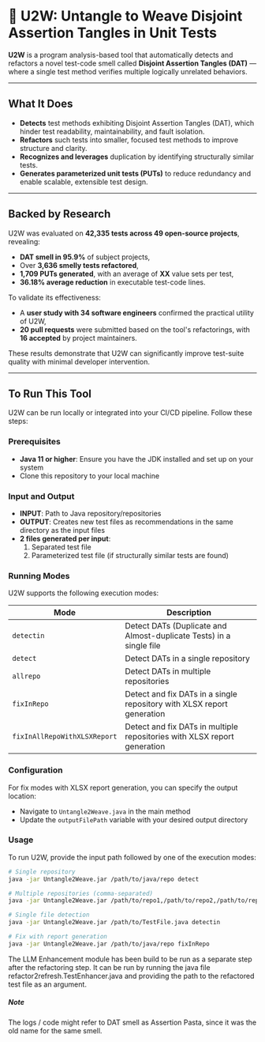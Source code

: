 # 🧪 U2W: Untangle to Weave Disjoint Assertion Tangles in Unit Tests

**U2W** is a program analysis-based tool that automatically detects and refactors a novel test-code smell called **Disjoint Assertion Tangles (DAT)** — where a single test method verifies multiple logically unrelated behaviors.

---

## What It Does

- **Detects** test methods exhibiting Disjoint Assertion Tangles (DAT), which hinder test readability, maintainability, and fault isolation.
- **Refactors** such tests into smaller, focused test methods to improve structure and clarity.
- **Recognizes and leverages** duplication by identifying structurally similar tests.
- **Generates parameterized unit tests (PUTs)** to reduce redundancy and enable scalable, extensible test design.

---

## Backed by Research

U2W was evaluated on **42,335 tests across 49 open-source projects**, revealing:
- **DAT smell in 95.9%** of subject projects,
- Over **3,636 smelly tests refactored**,
- **1,709 PUTs generated**, with an average of **XX** value sets per test,
- **36.18% average reduction** in executable test-code lines.

To validate its effectiveness:
- A **user study with 34 software engineers** confirmed the practical utility of U2W,
- **20 pull requests** were submitted based on the tool's refactorings, with **16 accepted** by project maintainers.

These results demonstrate that U2W can significantly improve test-suite quality with minimal developer intervention.

---

## To Run This Tool

U2W can be run locally or integrated into your CI/CD pipeline. Follow these steps:

### Prerequisites
- **Java 11 or higher**: Ensure you have the JDK installed and set up on your system
- Clone this repository to your local machine

### Input and Output
- **INPUT**: Path to Java repository/repositories
- **OUTPUT**: Creates new test files as recommendations in the same directory as the input files
- **2 files generated per input**:
    1. Separated test file
    2. Parameterized test file (if structurally similar tests are found)

### Running Modes

U2W supports the following execution modes:

| Mode | Description |
|------|-------------|
| `detectin` | Detect DATs (Duplicate and Almost-duplicate Tests) in a single file |
| `detect` | Detect DATs in a single repository |
| `allrepo` | Detect DATs in multiple repositories |
| `fixInRepo` | Detect and fix DATs in a single repository with XLSX report generation |
| `fixInAllRepoWithXLSXReport` | Detect and fix DATs in multiple repositories with XLSX report generation |

### Configuration

For fix modes with XLSX report generation, you can specify the output location:
- Navigate to `Untangle2Weave.java` in the main method
- Update the `outputFilePath` variable with your desired output directory

### Usage

To run U2W, provide the input path followed by one of the execution modes:

```bash
# Single repository
java -jar Untangle2Weave.jar /path/to/java/repo detect

# Multiple repositories (comma-separated)
java -jar Untangle2Weave.jar /path/to/repo1,/path/to/repo2,/path/to/repo3 allrepo

# Single file detection
java -jar Untangle2Weave.jar /path/to/TestFile.java detectin

# Fix with report generation
java -jar Untangle2Weave.jar /path/to/java/repo fixInRepo
```

The LLM Enhancement module has been build to be run as a separate step after the refactoring step. It can be run by running the java file refactor2refresh.TestEnhancer.java and providing the path to the refactored test file as an argument.

##### Note
The logs / code might refer to DAT smell as Assertion Pasta, since it was the old name for the same smell.

